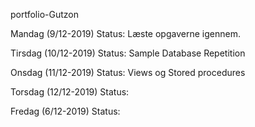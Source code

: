 portfolio-Gutzon



Mandag	(9/12-2019) Status: 
Læste opgaverne igennem.



Tirsdag	(10/12-2019) Status:
Sample Database
Repetition


Onsdag	(11/12-2019) Status:
Views og Stored procedures





Torsdag	(12/12-2019) Status: 






Fredag	(6/12-2019) Status: 